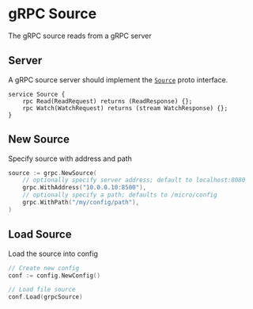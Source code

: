 # gRPC Source

The gRPC source reads from a gRPC server

## Server

A gRPC source server should implement the [`Source`](https://github.com/open-micro/go-micro/config/blob/master/source/grpc/proto/grpc.proto#L3L6) proto interface.

```
service Source {
	rpc Read(ReadRequest) returns (ReadResponse) {};
	rpc Watch(WatchRequest) returns (stream WatchResponse) {};
}
```

## New Source

Specify source with address and path

```go
source := grpc.NewSource(
	// optionally specify server address; default to localhost:8080
	grpc.WithAddress("10.0.0.10:8500"),
	// optionally specify a path; defaults to /micro/config
	grpc.WithPath("/my/config/path"),
)
```

## Load Source

Load the source into config

```go
// Create new config
conf := config.NewConfig()

// Load file source
conf.Load(grpcSource)
```
